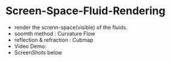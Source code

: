 # Screen-Space-Fluid-Rendering
* render the screnn-space(visible) of the fluids.
* soomth method : Curvature Flow
* reflection & refraction : Cubmap
* Video Demo:
* ScreenShots below
